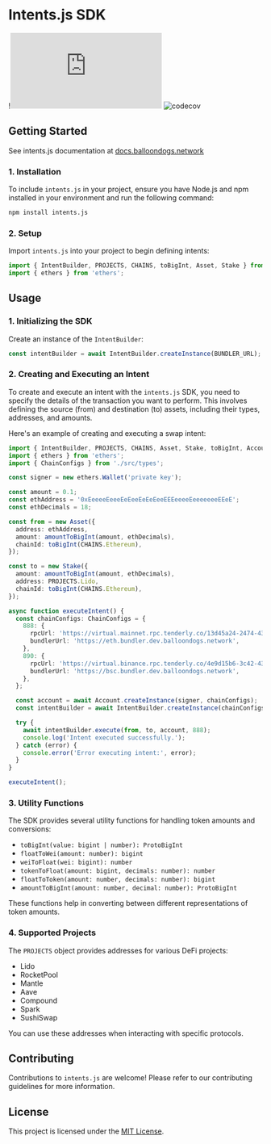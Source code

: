 # Intents.js SDK

!![NPM Version](https://img.shields.io/npm/v/intents.js)
![codecov](https://codecov.io/gh/blndgs/intents.js/graph/badge.svg?token=TAVORU8E7D)

## Getting Started

See intents.js documentation at [docs.balloondogs.network](https://docs.balloondogs.network/solution/sdk)

### 1. Installation

To include `intents.js` in your project, ensure you have Node.js and npm installed in your environment and run the following command:

```bash
npm install intents.js
```

### 2. Setup

Import `intents.js` into your project to begin defining intents:

```typescript
import { IntentBuilder, PROJECTS, CHAINS, toBigInt, Asset, Stake } from 'intents.js';
import { ethers } from 'ethers';
```

## Usage

### 1. Initializing the SDK

Create an instance of the `IntentBuilder`:

```typescript
const intentBuilder = await IntentBuilder.createInstance(BUNDLER_URL);
```

### 2. Creating and Executing an Intent

To create and execute an intent with the `intents.js` SDK, you need to specify the details of the transaction you want to perform. This involves defining the source (from) and destination (to) assets, including their types, addresses, and amounts.

Here's an example of creating and executing a swap intent:

```typescript
import { IntentBuilder, PROJECTS, CHAINS, Asset, Stake, toBigInt, Account, amountToBigInt } from './src';
import { ethers } from 'ethers';
import { ChainConfigs } from './src/types';

const signer = new ethers.Wallet('private key');

const amount = 0.1;
const ethAddress = '0xEeeeeEeeeEeEeeEeEeEeeEEEeeeeEeeeeeeeEEeE';
const ethDecimals = 18;

const from = new Asset({
  address: ethAddress,
  amount: amountToBigInt(amount, ethDecimals),
  chainId: toBigInt(CHAINS.Ethereum),
});

const to = new Stake({
  amount: amountToBigInt(amount, ethDecimals),
  address: PROJECTS.Lido,
  chainId: toBigInt(CHAINS.Ethereum),
});

async function executeIntent() {
  const chainConfigs: ChainConfigs = {
    888: {
      rpcUrl: 'https://virtual.mainnet.rpc.tenderly.co/13d45a24-2474-431e-8f19-31f251f6cd2a',
      bundlerUrl: 'https://eth.bundler.dev.balloondogs.network',
    },
    890: {
      rpcUrl: 'https://virtual.binance.rpc.tenderly.co/4e9d15b6-3c42-43b7-a254-359a7893e8e6',
      bundlerUrl: 'https://bsc.bundler.dev.balloondogs.network',
    },
  };

  const account = await Account.createInstance(signer, chainConfigs);
  const intentBuilder = await IntentBuilder.createInstance(chainConfigs);

  try {
    await intentBuilder.execute(from, to, account, 888);
    console.log('Intent executed successfully.');
  } catch (error) {
    console.error('Error executing intent:', error);
  }
}

executeIntent();
```

### 3. Utility Functions

The SDK provides several utility functions for handling token amounts and conversions:

- `toBigInt(value: bigint | number): ProtoBigInt`
- `floatToWei(amount: number): bigint`
- `weiToFloat(wei: bigint): number`
- `tokenToFloat(amount: bigint, decimals: number): number`
- `floatToToken(amount: number, decimals: number): bigint`
- `amountToBigInt(amount: number, decimal: number): ProtoBigInt`

These functions help in converting between different representations of token amounts.

### 4. Supported Projects

The `PROJECTS` object provides addresses for various DeFi projects:

- Lido
- RocketPool
- Mantle
- Aave
- Compound
- Spark
- SushiSwap

You can use these addresses when interacting with specific protocols.

## Contributing

Contributions to `intents.js` are welcome! Please refer to our contributing guidelines for more information.

## License

This project is licensed under the [MIT License](LICENSE).
